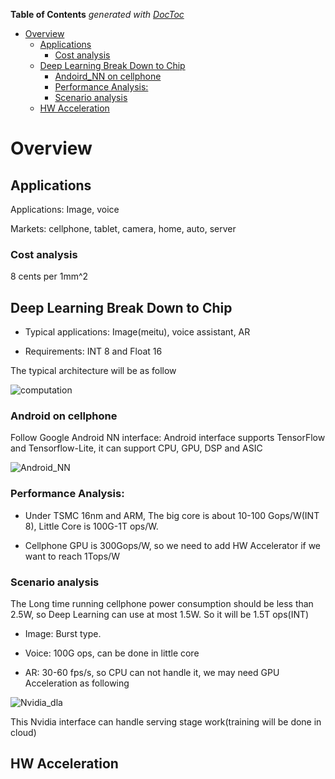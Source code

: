 <!-- START doctoc generated TOC please keep comment here to allow auto update -->
<!-- DON'T EDIT THIS SECTION, INSTEAD RE-RUN doctoc TO UPDATE -->
**Table of Contents**  *generated with [DocToc](https://github.com/thlorenz/doctoc)*

- [Overview](#overview)
  - [Applications](#applications)
    - [Cost analysis](#cost-analysis)
  - [Deep Learning Break Down to Chip](#deep-learning-break-down-to-chip)
    - [Andoird_NN on cellphone](#andoird_nn-on-cellphone)
    - [Performance Analysis:](#performance-analysis)
    - [Scenario analysis](#scenario-analysis)
  - [HW Acceleration](#hw-acceleration)

<!-- END doctoc generated TOC please keep comment here to allow auto update -->

# Overview

## Applications

Applications: Image, voice

Markets: cellphone, tablet, camera, home, auto, server

### Cost analysis
8 cents per 1mm^2

## Deep Learning Break Down to Chip

* Typical applications: Image(meitu), voice assistant, AR

* Requirements: INT 8 and Float 16

The typical architecture will be as follow

![computation](https://github.com/zhangruiskyline/DeepLearning_Intro/blob/master/img/computation.png)

### Android on cellphone

Follow Google Android NN interface: Android interface supports TensorFlow and Tensorflow-Lite, it can support CPU, GPU, DSP and ASIC

![Android_NN](https://github.com/zhangruiskyline/DeepLearning_Intro/blob/master/img/Android_NN.png)


### Performance Analysis:

* Under TSMC 16nm and ARM, The big core is about 10-100 Gops/W(INT 8), Little Core is 100G-1T ops/W.

* Cellphone GPU is 300Gops/W, so we need to add HW Accelerator if we want to reach 1Tops/W

### Scenario analysis

The Long time running cellphone power consumption should be less than 2.5W, so Deep Learning can use at most 1.5W. So it will be 1.5T ops(INT)

* Image: Burst type.

* Voice: 100G ops, can be done in little core

* AR: 30-60 fps/s, so CPU can not handle it, we may need GPU Acceleration as following

![Nvidia_dla](https://github.com/zhangruiskyline/DeepLearning_Intro/blob/master/img/dla.png)

This Nvidia interface can handle serving stage work(training will be done in cloud)

## HW Acceleration
